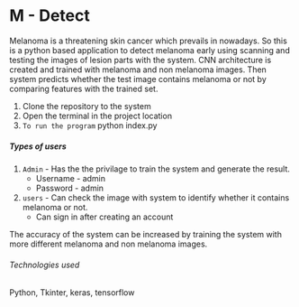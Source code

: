 # M - Detect

Melanoma is a threatening skin cancer which prevails in nowadays. So this is a python based application to detect melanoma early using scanning and testing the images of lesion parts with the system. CNN architecture is created and trained with melanoma and non melanoma images. Then system predicts whether the test image contains melanoma or not by comparing features with the trained set.

1. Clone the repository to the system
2. Open the terminal in the project location
3. `To run the program` python index.py

##### Types of users

1. `Admin` - Has the the privilage to train the system and generate the result.
    - Username - admin
    - Password - admin
2. `users` - Can check the image with system to identify whether it contains melanoma or not.
    - Can sign in after creating an account

The accuracy of the system can be increased by training the system with more different melanoma and non melanoma images.

###### Technologies used

Python, Tkinter, keras, tensorflow
